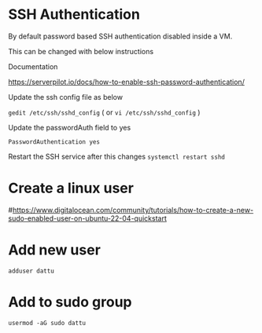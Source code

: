 # SSH Authentication

By default password based SSH authentication disabled inside a VM.

This can be changed with below instructions

Documentation

https://serverpilot.io/docs/how-to-enable-ssh-password-authentication/

Update the ssh config file as below 

`gedit /etc/ssh/sshd_config`    ( or `vi /etc/ssh/sshd_config` )

Update the passwordAuth field to yes 

`PasswordAuthentication yes`

Restart the SSH service after this changes 
`systemctl restart sshd`

# Create a linux user 

#https://www.digitalocean.com/community/tutorials/how-to-create-a-new-sudo-enabled-user-on-ubuntu-22-04-quickstart

# Add new user 
`adduser dattu`


# Add to sudo group
`usermod -aG sudo dattu`